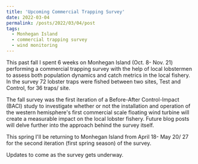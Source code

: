 ```yaml
---
title: 'Upcoming Commercial Trapping Survey'
date: 2022-03-04
permalink: /posts/2022/03/04/post
tags:
  - Monhegan Island
  - commercial trapping survey
  - wind monitoring
---
```


This past fall I spent 6 weeks on Monhegan Island (Oct. 8- Nov. 21) performing a commercial trapping survey with the help of local lobstermen to assess both population dynamics and catch metrics in the local fishery. In the survey 72 lobster traps were fished between two sites, Test and Control, for 36 traps/ site. 

The fall survey was the first iteration of a Before-After Control-Impact (BACI) study to investigate whether or not the installation and operation of the western hemisphere's first commercial scale floating wind turbine will create a measurable impact on the local lobster fishery. Future blog posts will delve further into the approach behind the survey itself.

This spring I'll be returning to Monhegan Island from April 18- May 20/ 27 for the second iteration (first spring season) of the survey. 

Updates to come as the survey gets underway.
